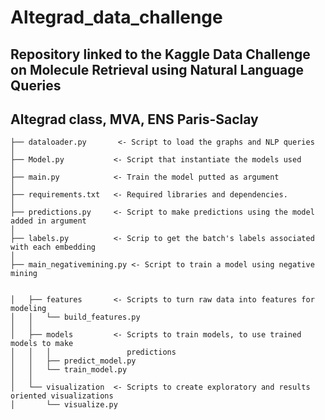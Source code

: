 # Altegrad_data_challenge

## Repository linked to the Kaggle Data Challenge on Molecule Retrieval using Natural Language Queries 
## Altegrad class, MVA, ENS Paris-Saclay

```
├── dataloader.py       <- Script to load the graphs and NLP queries
│
├── Model.py           <- Script that instantiate the models used
│
├── main.py            <- Train the model putted as argument
│     
├── requirements.txt   <- Required libraries and dependencies. 
│
├── predictions.py     <- Script to make predictions using the model added in argument
│
├── labels.py          <- Scrip to get the batch's labels associated with each embedding
│   
├── main_negativemining.py <- Script to train a model using negative mining 


│   ├── features       <- Scripts to turn raw data into features for modeling
│   │   └── build_features.py
│   │
│   ├── models         <- Scripts to train models, to use trained models to make
│   │   │                 predictions
│   │   ├── predict_model.py
│   │   └── train_model.py
│   │
│   └── visualization  <- Scripts to create exploratory and results oriented visualizations
│       └── visualize.py
```
